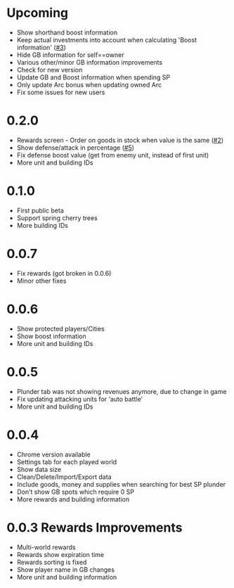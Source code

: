 # Upcoming

* Show shorthand boost information
* Keep actual investments into account when calculating 'Boost information' ([#3](https://github.com/veger/foei/issues/3))
* Hide GB information for self==owner
* Various other/minor GB information improvements
* Check for new version
* Update GB and Boost information when spending SP
* Only update Arc bonus when updating owned Arc
* Fix some issues for new users

# 0.2.0
* Rewards screen - Order on goods in stock when value is the same ([#2](https://github.com/veger/foei/issues/2))
* Show defense/attack in percentage ([#5](https://github.com/veger/foei/issues/5))
* Fix defense boost value (get from enemy unit, instead of first unit)
* More unit and building IDs

# 0.1.0
* First public beta
* Support spring cherry trees
* More building IDs

# 0.0.7
* Fix rewards (got broken in 0.0.6)
* Minor other fixes

# 0.0.6
* Show protected players/Cities
* Show boost information
* More unit and building IDs

# 0.0.5
* Plunder tab was not showing revenues anymore, due to change in game
* Fix updating attacking units for ‘auto battle’
* More unit and building IDs

# 0.0.4
* Chrome version available
* Settings tab for each played world
* Show data size
* Clean/Delete/Import/Export data
* Include goods, money and supplies when searching for best SP plunder
* Don’t show GB spots which require 0 SP
* More rewards and building information

# 0.0.3 Rewards Improvements
* Multi-world rewards
* Rewards show expiration time
* Rewards sorting is fixed
* Show player name in GB changes
* More unit and building information
